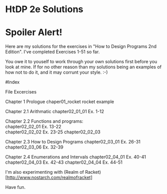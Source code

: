 # HtDP 2e Solutions

# Spoiler Alert!

Here are my solutions for the exercises in "How to Design Programs 2nd Edition".
I've completed Exercises 1-51 so far.

You owe it to youself to work through your own solutions first before you look at mine.  If for no other reason than my solutions being an examples of how not to do it, and it may corrunt your style. :-)  


#Index
    
  File                 Excercises

Chapter 1   Prologue
  chaper01_rocket   rocket example

Chapter 2.1 Arithmatic 
  chapter02_01_01      Ex.   1-12 

Chapter 2.2 Functions and programs:  
  chapter02_02_01      Ex.  13-22  
  chapter02_02_02      Ex.  23-25 
  chapter02_02_03   

Chapter 2.3 How to Design Programs
  chapter02_03_01      Ex.  26-31
  chapter02_03_06      Ex.  32-39 

Chapter 2.4 Enumerations and Intervals
  chapter02_04_01      Ex.  40-41 
  chapter02_04_03      Ex.  42-43 
  chapter02_04_04      Ex.  44-51


I'm also experimenting with (Realm of Racket)[http://www.nostarch.com/realmofracket]


Have fun.
